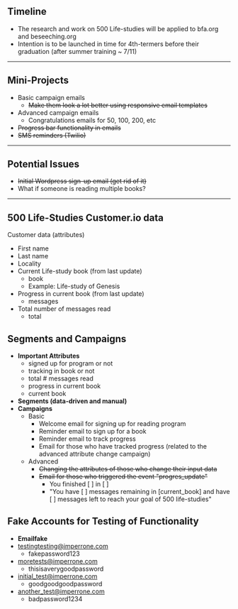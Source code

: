 ## Timeline
- The research and work on 500 Life-studies will be applied to bfa.org and beseeching.org
- Intention is to be launched in time for 4th-termers before their graduation (after summer training ~ 7/11)


---

## Mini-Projects
- Basic campaign emails
	- ~~Make them look a lot better using responsive email templates~~
- Advanced campaign emails
	- Congratulations emails for 50, 100, 200, etc
- ~~Progress bar functionality in emails~~
- ~~SMS reminders (Twilio)~~


---


## Potential Issues
- ~~Initial Wordpress sign-up email (get rid of it)~~
- What if someone is reading multiple books?


---



## 500 Life-Studies Customer.io data
Customer data (attributes)
- First name
- Last name
- Locality
- Current Life-study book (from last update)
  - book
  - Example: Life-study of Genesis
- Progress in current book (from last update)
  - messages
- Total number of messages read
  - total


## Segments and Campaigns
- **Important Attributes**
	- signed up for program or not
	- tracking in book or not
	- total # messages read
	- progress in current book
	- current book
- **Segments (data-driven and manual)**
- **Campaigns**
	- Basic
		- Welcome email for signing up for reading program
		- Reminder email to sign up for a book
		- Reminder email to track progress
		- Email for those who have tracked progress (related to the advanced attribute change campaign)
	- Advanced
		- ~~Changing the attributes of those who change their input data~~
		- ~~Email for those who triggered the event "progres_update"~~
			- You finished \[ ] in \[ ]
			- "You have \[ ] messages remaining in \[current_book] and have \[ ] messages left to reach your goal of 500 life-studies"




## Fake Accounts for Testing of Functionality
- **Emailfake**
- testingtesting@imperrone.com
	- fakepassword123
- moretests@imperrone.com	
	- thisisaverygoodpassword
- initial_test@imperrone.com
	- goodgoodgoodpassword
- another_test@imperrone.com
	- badpassword1234

